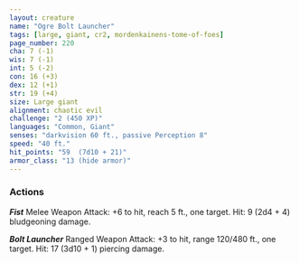```yaml
---
layout: creature
name: "Ogre Bolt Launcher"
tags: [large, giant, cr2, mordenkainens-tome-of-foes]
page_number: 220
cha: 7 (-1)
wis: 7 (-1)
int: 5 (-2)
con: 16 (+3)
dex: 12 (+1)
str: 19 (+4)
size: Large giant
alignment: chaotic evil
challenge: "2 (450 XP)"
languages: "Common, Giant"
senses: "darkvision 60 ft., passive Perception 8"
speed: "40 ft."
hit_points: "59  (7d10 + 21)"
armor_class: "13 (hide armor)"
---
```


### Actions

***Fist*** Melee Weapon Attack: +6 to hit, reach 5 ft., one target. Hit: 9 (2d4 + 4) bludgeoning damage.

***Bolt Launcher*** Ranged Weapon Attack: +3 to hit, range 120/480 ft., one target. Hit: 17 (3d10 + 1) piercing damage.